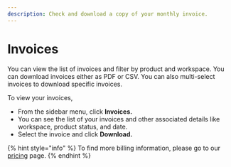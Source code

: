 ```yaml
---
description: Check and download a copy of your monthly invoice.
---
```


# Invoices

You can view the list of invoices and filter by product and workspace. You can download invoices either as PDF or CSV. You can also multi-select invoices to download specific invoices.

To view your invoices,

* From the sidebar menu, click **Invoices.**
* You can see the list of your invoices and other associated details like workspace, product status, and date.
* Select the invoice and click **Download.**

{% hint style="info" %}
To find more billing information, please go to our [pricing](https://rocket.chat/pricing/) page.
{% endhint %}
